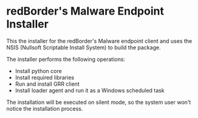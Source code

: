 # redBorder's Malware Endpoint Installer

This the installer for the redBorder's Malware endpoint client and uses the
NSIS (Nullsoft Scriptable Install System) to build the package.

The installer performs the following operations:

- Install python core
- Install required libraries
- Run and install GRR client
- Install loader agent and run it as a Windows scheduled task

The installation will be executed on silent mode, so the system user won't
notice the installation process.
